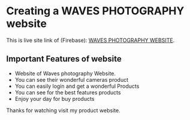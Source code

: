 # Creating a WAVES PHOTOGRAPHY website

This is live site link of (Firebase):  [WAVES PHOTOGRAPHY WEBSITE](https://waves-photography.web.app/).

## Important Features of website
<ul>
    <li>Website of Waves photography Website.</li>
    <li>You can see their wonderful cameras product</li>
    <li>You can easily login and get a wonderful Products</li>
    <li>You can see for the best features products</li>
    <li>Enjoy your day for buy products</li>
</ul>

Thanks for watching visit my product website.